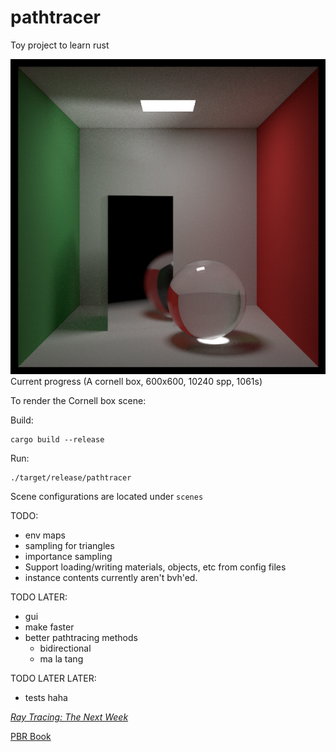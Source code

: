 
# pathtracer

Toy project to learn rust

![cool render](day3.png)
Current progress (A cornell box, 600x600, 10240 spp, 1061s)

To render the Cornell box scene:

Build:
```shell
cargo build --release
```
Run:
```shell
./target/release/pathtracer
```

Scene configurations are located under `scenes`

TODO: 
- env maps
- sampling for triangles
- importance sampling
- Support loading/writing materials, objects, etc from config files
- instance contents currently aren't bvh'ed.

TODO LATER: 
- gui
- make faster
- better pathtracing methods
    - bidirectional
    - ma la tang

TODO LATER LATER:
- tests haha


[_Ray Tracing: The Next Week_](https://raytracing.github.io/books/RayTracingTheNextWeek.html)

[PBR Book](https://www.pbr-book.org/4ed/contents)
